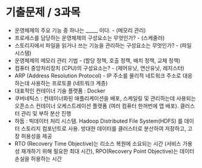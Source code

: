 # 기출문제 / 3과목
- 운영체제의 주요 기능 중 하나는 _____ 이다. - (메모리 관리)
- 프로세스를 담당하는 운영체제의 구성요소는 무엇인가? - (스케줄러)
- 스토리지에서 파일을 읽거나 쓰는 기능을 관리하는 구성요소는 무엇인가? - (파일 시스템)
- 운영체제의 메모리 관리 기법 - (할당 정책, 호출 정책, 배치 정책, 교체 정책)
- 컴퓨터 중앙처리장치 (CPU)의 구성요소는? - (제어유닛, 연산유닛, 레지스터)
- ARP (Address Resolution Protocol) - IP 주소를 물리적 네트워크 주소로 대응하는데 사용하는 프로토콜 (네트워크 계층)
- 대표적인 컨테이너 기술 플랫폼 : Docker
- 쿠버네틱스 : 컨테이너화된 애플리케이션을 배포, 스케일링 및 관리하는데 사용되는 오픈소스 컨테이너 오케스트레이션 플랫폼 (여러 컴퓨터 한꺼번에 앱 배포). 클러스터 관리 및 부하 분산 진행
- 하둡 : 빅데이터 처리 시스템. Hadoop Distributed File System(HDFS) 를 데이터 스토리지 컴포넌트로 사용. 방대한 데이터를 클러스터로 분산하여 저장하고, 고장 허용성을 제공
- RTO (Recovery Time Objective)는 리소스 복원에 소요되는 시간 (서비스 가용성 재개하기 위해 필요한 최대 시간), RPO(Recovery Point Objective)는 데이터 손실을 허용하는 시간
